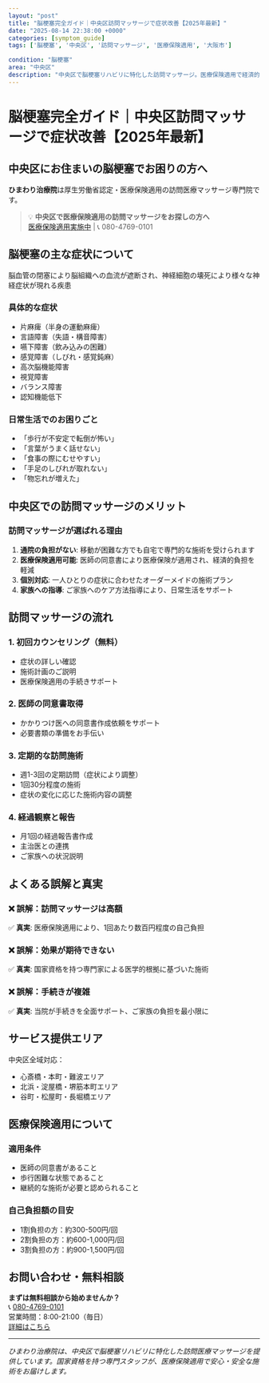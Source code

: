 ```yaml
---
layout: "post"
title: "脳梗塞完全ガイド｜中央区訪問マッサージで症状改善【2025年最新】"
date: "2025-08-14 22:38:00 +0000"
categories: [symptom_guide]
tags: ['脳梗塞', '中央区', '訪問マッサージ', '医療保険適用', '大阪市']

condition: "脳梗塞"
area: "中央区"
description: "中央区で脳梗塞リハビリに特化した訪問マッサージ。医療保険適用で経済的負担を軽減。心斎橋・本町・難波エリア全域対応。専門的な機能訓練で日常生活の改善をサポート。"
---
```


# 脳梗塞完全ガイド｜中央区訪問マッサージで症状改善【2025年最新】

## 中央区にお住まいの脳梗塞でお困りの方へ

**ひまわり治療院**は厚生労働省認定・医療保険適用の訪問医療マッサージ専門院です。

> 💡 **中央区で医療保険適用の訪問マッサージをお探しの方へ**  
> [医療保険適用実施中](https://peraichi.com/landing_pages/view/himawari-massage) | 📞 080-4769-0101

## 脳梗塞の主な症状について

脳血管の閉塞により脳組織への血流が遮断され、神経細胞の壊死により様々な神経症状が現れる疾患

### 具体的な症状
- 片麻痺（半身の運動麻痺）
- 言語障害（失語・構音障害）
- 嚥下障害（飲み込みの困難）
- 感覚障害（しびれ・感覚鈍麻）
- 高次脳機能障害
- 視覚障害
- バランス障害
- 認知機能低下

### 日常生活でのお困りごと
- 「歩行が不安定で転倒が怖い」
- 「言葉がうまく話せない」
- 「食事の際にむせやすい」
- 「手足のしびれが取れない」
- 「物忘れが増えた」

## 中央区での訪問マッサージのメリット

### 訪問マッサージが選ばれる理由
1. **通院の負担がない**: 移動が困難な方でも自宅で専門的な施術を受けられます
2. **医療保険適用可能**: 医師の同意書により医療保険が適用され、経済的負担を軽減
3. **個別対応**: 一人ひとりの症状に合わせたオーダーメイドの施術プラン
4. **家族への指導**: ご家族へのケア方法指導により、日常生活をサポート

## 訪問マッサージの流れ

### 1. 初回カウンセリング（無料）
- 症状の詳しい確認
- 施術計画のご説明
- 医療保険適用の手続きサポート

### 2. 医師の同意書取得
- かかりつけ医への同意書作成依頼をサポート
- 必要書類の準備をお手伝い

### 3. 定期的な訪問施術
- 週1-3回の定期訪問（症状により調整）
- 1回30分程度の施術
- 症状の変化に応じた施術内容の調整

### 4. 経過観察と報告
- 月1回の経過報告書作成
- 主治医との連携
- ご家族への状況説明

## よくある誤解と真実

### ❌ 誤解：訪問マッサージは高額
✅ **真実**: 医療保険適用により、1回あたり数百円程度の自己負担

### ❌ 誤解：効果が期待できない
✅ **真実**: 国家資格を持つ専門家による医学的根拠に基づいた施術

### ❌ 誤解：手続きが複雑
✅ **真実**: 当院が手続きを全面サポート、ご家族の負担を最小限に

## サービス提供エリア

中央区全域対応：
- 心斎橋・本町・難波エリア
- 北浜・淀屋橋・堺筋本町エリア
- 谷町・松屋町・長堀橋エリア

## 医療保険適用について

### 適用条件
- 医師の同意書があること
- 歩行困難な状態であること
- 継続的な施術が必要と認められること

### 自己負担額の目安
- 1割負担の方：約300-500円/回
- 2割負担の方：約600-1,000円/回
- 3割負担の方：約900-1,500円/回

## お問い合わせ・無料相談

<div class="cta-box">
<strong>まずは無料相談から始めませんか？</strong><br>
📞 <a href="tel:080-4769-0101">080-4769-0101</a><br>
営業時間：8:00-21:00（毎日）<br>
<a href="https://peraichi.com/landing_pages/view/himawari-massage">詳細はこちら</a>
</div>

---

*ひまわり治療院は、中央区で脳梗塞リハビリに特化した訪問医療マッサージを提供しています。国家資格を持つ専門スタッフが、医療保険適用で安心・安全な施術をお届けします。*
